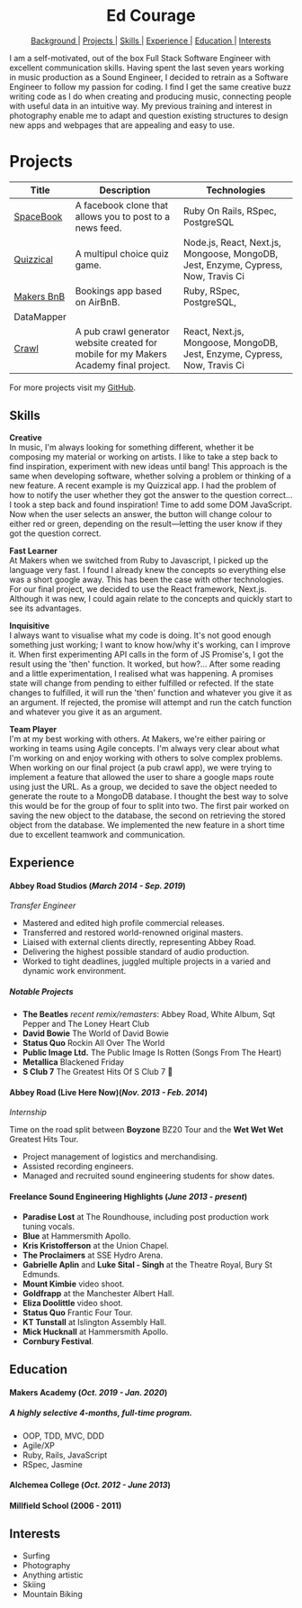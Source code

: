 <h1 align="center">Ed Courage</h1>


<div align="center">


[Background ](#background) |
[Projects ](#projects) |
[Skills ](#skills) |
[Experience ](#experience) |
[Education ](#education) |
[Interests ](#interests)

</div>

I am a self-motivated, out of the box Full Stack Software Engineer with excellent
communication skills. Having spent the last seven years working in music production as a
Sound Engineer, I decided to retrain as a Software Engineer to follow my passion for
coding. I find I get the same creative buzz writing code as I do when creating and
producing music, connecting people with useful data in an intuitive way. My previous
training and interest in photography enable me to adapt and question existing structures
to design new apps and webpages that are appealing and easy to use.

# Projects



| Title       | Description           | Technologies  |
|--|--|--|
| [SpaceBook](https://github.com/edcourage/SpaceBook) | A facebook clone that allows you to post to a news feed. | Ruby On Rails, RSpec, PostgreSQL |
| [Quizzical](https://github.com/edcourage/Quizzical_quiz_app_sinatra) | A multipul choice quiz game. | Node.js, React, Next.js, Mongoose, MongoDB, Jest, Enzyme, Cypress, Now, Travis Ci |
| [Makers BnB](https://github.com/edcourage/makersbnb) | Bookings app based on AirBnB. | Ruby, RSpec, PostgreSQL,
 DataMapper|
| [Crawl](https://github.com/edcourage/Crawl)  | A pub crawl generator website created for mobile for my Makers Academy final project. |  React, Next.js, Mongoose, MongoDB, Jest, Enzyme, Cypress, Now, Travis Ci |


 For more projects visit my [GitHub](https://github.com/edcourage).

## Skills





**Creative** <br>
In music, I'm always looking for something different, whether it be composing my material or working on artists. I like to take a step back to find inspiration, experiment with new ideas until bang! This approach is the same when developing software, whether solving a problem or thinking of a new feature. A recent example is my Quizzical app. I had the problem of how to notify the user whether they got the answer to the question correct... I took a step back and found inspiration! Time to add some DOM JavaScript. Now when the user selects an answer, the button will change colour to either red or green, depending on the result—letting the user know if they got the question correct.

**Fast Learner** <br>
At Makers when we switched from Ruby to Javascript, I picked up the language very fast. I found I already knew the concepts so everything else was a short google away. This has been the case with other technologies. For our final project, we decided to use the React framework, Next.js. Although it was new, I could again relate to the concepts and quickly start to see its advantages.

**Inquisitive** <br>
I always want to visualise what my code is doing. It's not good enough something just working; I want to know how/why it's working, can I improve it. When first experimenting API calls in the form of JS Promise's, I got the result using the 'then' function. It worked, but how?... After some reading and a little experimentation, I realised what was happening. A promises state will change from pending to either fulfilled or refected. If the state changes to fulfilled, it will run the 'then' function and whatever you give it as an argument. If rejected, the promise will attempt and run the catch function and whatever you give it as an argument.

**Team Player** <br>
I'm at my best working with others. At Makers, we're either pairing or working in teams using Agile concepts. I'm always very clear about what I'm working on and enjoy working with others to solve complex problems. When working on our final project (a pub crawl app), we were trying to implement a feature that allowed the user to share a google maps route using just the URL. As a group, we decided to save the object needed to generate the route to a MongoDB database. I thought the best way to solve this would be for the group of four to split into two. The first pair worked on saving the new object to the database, the second on retrieving the stored object from the database. We implemented the new feature in a short time due to excellent teamwork and communication.

## Experience

#### Abbey Road Studios (_March 2014 - Sep. 2019_)
_Transfer Engineer_

- Mastered and edited high profile commercial releases.
- Transferred and restored world-renowned original masters.
- Liaised with external clients directly, representing Abbey Road.
- Delivering the highest possible standard of audio production.
- Worked to tight deadlines, juggled multiple projects in a
varied and dynamic work environment.

##### Notable Projects

- **The Beatles** _recent remix/remasters_: Abbey Road, White Album, Sqt Pepper and The Loney Heart Club
- **David Bowie** The World of David Bowie
- **Status Quo** Rockin All Over The World
- **Public Image Ltd.** The Public Image Is Rotten (Songs From The Heart)
- **Metallica** Blackened Friday
- **S Club 7** The Greatest Hits Of S Club 7 😬

#### Abbey Road (Live Here Now)(_Nov. 2013 - Feb. 2014_)
_Internship_

Time on the road split between **Boyzone** BZ20 Tour and the **Wet Wet Wet** Greatest Hits Tour.

- Project management of logistics and merchandising.
- Assisted recording engineers.
- Managed and recruited sound
engineering students for show dates.




#### Freelance Sound Engineering Highlights (_June 2013 - present_)

-	**Paradise Lost** at The Roundhouse, including post production work tuning vocals.
-	**Blue** at Hammersmith Apollo.
-	**Kris Kristofferson** at the Union Chapel.
-	**The Proclaimers** at SSE Hydro Arena.
-	**Gabrielle Aplin** and **Luke Sital - Singh** at the Theatre Royal, Bury St Edmunds.
-	**Mount Kimbie** video shoot.
-	**Goldfrapp** at the Manchester Albert Hall.
-	**Eliza Doolittle** video shoot.
-	**Status Quo** Frantic Four Tour.
-	**KT Tunstall** at Islington Assembly Hall.
-	**Mick Hucknall** at Hammersmith Apollo.
-	**Cornbury Festival**.




## Education

#### Makers Academy (_Oct. 2019 - Jan. 2020_)

##### A highly selective 4-months, full-time program.

- OOP, TDD, MVC, DDD
- Agile/XP
- Ruby, Rails, JavaScript
- RSpec, Jasmine


#### Alchemea College (_Oct. 2012 - June 2013_)

#### Millfield School (2006 - 2011)




## Interests

- Surfing
- Photography
- Anything artistic
- Skiing
- Mountain Biking                              
